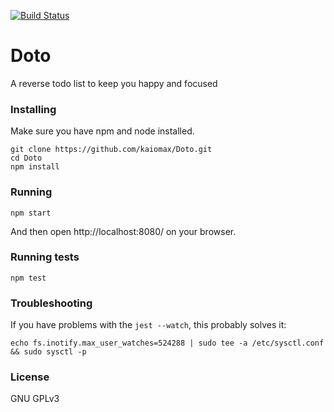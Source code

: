 [![Build Status](https://travis-ci.org/kaiomax/Doto.svg?branch=master)](https://travis-ci.org/kaiomax/Doto)

# Doto
A reverse todo list to keep you happy and focused

### Installing

Make sure you have npm and node installed.
```
git clone https://github.com/kaiomax/Doto.git
cd Doto
npm install
```

### Running
```
npm start
```
And then open http://localhost:8080/ on your browser.

### Running tests
```
npm test
```

### Troubleshooting

If you have problems with the `jest --watch`, this probably solves it:

```
echo fs.inotify.max_user_watches=524288 | sudo tee -a /etc/sysctl.conf && sudo sysctl -p
```

### License

GNU GPLv3
